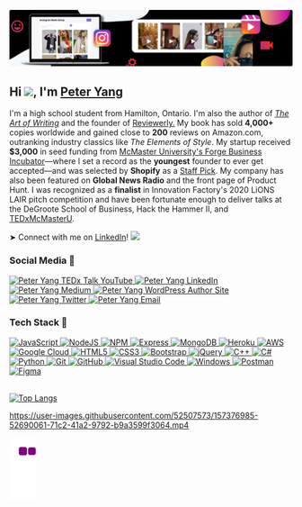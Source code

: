 ![alt text](https://github.com/peteryangfounder/peteryangfounder/blob/main/header.png?raw=true)

## Hi <img src="https://media.giphy.com/media/hvRJCLFzcasrR4ia7z/giphy.gif" width="28">, I'm [Peter Yang](https://www.linkedin.com/in/peter-yang-founder/) 

I'm a high school student from Hamilton, Ontario. I'm also the author of [*The Art of Writing*](https://amzn.to/3HrekL3) and the founder of [Reviewerly.](https://reviewerly.app/) My book has sold **4,000+** copies worldwide and gained close to **200** reviews on Amazon.com, outranking industry classics like *The Elements of Style*. My startup received **$3,000** in seed funding from [McMaster University's Forge Business Incubator](https://theforge.mcmaster.ca/)—where I set a record as the **youngest** founder to ever get accepted—and was selected by **Shopify** as a [Staff Pick](https://www.linkedin.com/posts/peter-yang-founder_shopify-diversity-canadian-activity-6842160402055385088-wxKR). My company has also been featured on **Global News Radio** and the front page of Product Hunt. I was recognized as a **finalist** in Innovation Factory's 2020 LiONS LAIR pitch competition and have been fortunate enough to deliver talks at the DeGroote School of Business, Hack the Hammer II, and [TEDxMcMasterU](https://youtu.be/vwFqmNtdRZ8).

➤ Connect with me on [LinkedIn](https://www.linkedin.com/in/peter-yang-founder/)! <img src="https://media.giphy.com/media/hvRJCLFzcasrR4ia7z/giphy.gif" width="28">

### Social Media :icecream:

<a href="https://youtu.be/vwFqmNtdRZ8">
  <img src="https://img.shields.io/badge/TEDx Talk-%23FF0000.svg?style=for-the-badge&logo=YouTube&logoColor=white" alt="Peter Yang TEDx Talk YouTube" />
</a>

<a href="https://www.linkedin.com/in/peter-yang-founder/">
  <img src="https://img.shields.io/badge/linkedin-%230077B5.svg?style=for-the-badge&logo=linkedin&logoColor=white" alt="Peter Yang LinkedIn" />
</a>

<a href="https://medium.com/@peteryangfounder">
  <img src="https://img.shields.io/badge/Medium-12100E?style=for-the-badge&logo=medium&logoColor=white" alt="Peter Yang Medium" />
</a>

<a href="https://peteryangauthor.com/">
  <img src="https://img.shields.io/badge/WordPress-%23117AC9.svg?style=for-the-badge&logo=WordPress&logoColor=white" alt="Peter Yang WordPress Author Site" />
</a>

<a href="https://twitter.com/peteryang854">
  <img src="https://img.shields.io/badge/TWITTER-%231DA1F2.svg?style=for-the-badge&logo=Twitter&logoColor=white" alt="Peter Yang Twitter" />
</a>

<a href="mailto:peter@reviewerly.io">
  <img src="https://img.shields.io/badge/Gmail-D14836?style=for-the-badge&logo=gmail&logoColor=white" alt="Peter Yang Email" />
</a>

### Tech Stack :sandwich:
<a href="https://www.javascript.com/">
  <img src="https://img.shields.io/badge/javascript-%23323330.svg?style=for-the-badge&logo=javascript&logoColor=%23F7DF1E" alt="JavaScript" />
</a>

<a href="https://nodejs.org/en/">
  <img src="https://img.shields.io/badge/node.js-6DA55F?style=for-the-badge&logo=node.js&logoColor=white" alt="NodeJS" />
</a>

<a href="https://www.npmjs.com/">
  <img src="https://img.shields.io/badge/NPM-%23000000.svg?style=for-the-badge&logo=npm&logoColor=white" alt="NPM" />
</a>

<a href="https://expressjs.com/">
  <img src="https://img.shields.io/badge/express.js-%23404d59.svg?style=for-the-badge&logo=express&logoColor=%2361DAFB" alt="Express" />
</a>

<a href="https://www.mongodb.com/">
  <img src="https://img.shields.io/badge/MongoDB-%234ea94b.svg?style=for-the-badge&logo=mongodb&logoColor=white" alt="MongoDB" />
</a>

<a href="https://www.heroku.com/">
  <img src="https://img.shields.io/badge/heroku-%23430098.svg?style=for-the-badge&logo=heroku&logoColor=white" alt="Heroku" />
</a>

<a href="https://aws.amazon.com/">
  <img src="https://img.shields.io/badge/AWS-%23FF9900.svg?style=for-the-badge&logo=amazon-aws&logoColor=white" alt="AWS" />
</a>

<a href="https://cloud.google.com/">
  <img src="https://img.shields.io/badge/GoogleCloud-%234285F4.svg?style=for-the-badge&logo=google-cloud&logoColor=white" alt="Google Cloud" />
</a>

<a href="https://developer.mozilla.org/en-US/docs/Web/HTML">
  <img src="https://img.shields.io/badge/html5-%23E34F26.svg?style=for-the-badge&logo=html5&logoColor=white" alt="HTML5" />
</a>

<a href="https://developer.mozilla.org/en-US/docs/Web/CSS">
  <img src="https://img.shields.io/badge/css3-%231572B6.svg?style=for-the-badge&logo=css3&logoColor=white" alt="CSS3" />
</a>

<a href="https://getbootstrap.com/">
  <img src="https://img.shields.io/badge/bootstrap-%23563D7C.svg?style=for-the-badge&logo=bootstrap&logoColor=white" alt="Bootstrap" />
</a>

<a href="https://jquery.com/">
  <img src="https://img.shields.io/badge/jquery-%230769AD.svg?style=for-the-badge&logo=jquery&logoColor=white" alt="jQuery" />
</a>

<a href="https://www.cplusplus.com/">
  <img src="https://img.shields.io/badge/c++-%2300599C.svg?style=for-the-badge&logo=c%2B%2B&logoColor=white" alt="C++" />
</a>

<a href="https://docs.microsoft.com/en-us/dotnet/csharp/">
  <img src="https://img.shields.io/badge/c%23-%23239120.svg?style=for-the-badge&logo=c-sharp&logoColor=white" alt="C#" />
</a>

<a href="https://www.python.org/">
  <img src="https://img.shields.io/badge/python-3670A0?style=for-the-badge&logo=python&logoColor=ffdd54" alt="Python" />
</a>

<a href="https://git-scm.com/">
  <img src="https://img.shields.io/badge/git-%23F05033.svg?style=for-the-badge&logo=git&logoColor=white" alt="Git" />
</a>

<a href="https://github.com/">
  <img src="https://img.shields.io/badge/github-%23121011.svg?style=for-the-badge&logo=github&logoColor=white" alt="GitHub" />
</a>

<a href="https://code.visualstudio.com/">
  <img src="https://img.shields.io/badge/Visual%20Studio%20Code-0078d7.svg?style=for-the-badge&logo=visual-studio-code&logoColor=white" alt="Visual Studio Code" />
</a>

<a href="https://www.microsoft.com/en-ca/windows">
  <img src="https://img.shields.io/badge/Windows-0078D6?style=for-the-badge&logo=windows&logoColor=white" alt="Windows" />
</a>

<a href="https://www.postman.com/">
  <img src="https://img.shields.io/badge/Postman-FF6C37?style=for-the-badge&logo=postman&logoColor=white" alt="Postman" />
</a>

<a href="https://www.figma.com/">
  <img src="https://img.shields.io/badge/figma-%23F24E1E.svg?style=for-the-badge&logo=figma&logoColor=white" alt="Figma" />
</a>

<br />
<br />

[![Top Langs](https://github-readme-stats-bay-zeta-34.vercel.app/api/top-langs/?username=peteryangfounder&theme=omni)](https://github.com/anuraghazra/github-readme-stats)

https://user-images.githubusercontent.com/52507573/157376985-52690061-71c2-41a2-9792-b9a3599f3064.mp4

![snake gif](https://github.com/peteryangfounder/peteryangfounder/blob/output/github-contribution-grid-snake.gif)

